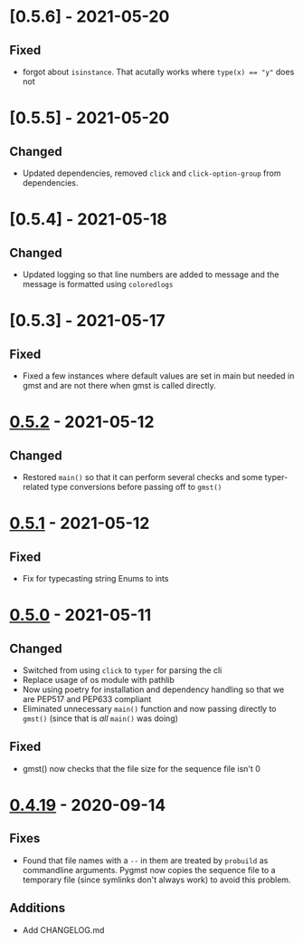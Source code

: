 # [0.5.6] - 2021-05-20

## Fixed
- forgot about `isinstance`.  That acutally works where `type(x) == "y"` does not

# [0.5.5] - 2021-05-20

## Changed
- Updated dependencies, removed `click` and `click-option-group` from dependencies.


# [0.5.4] - 2021-05-18

## Changed
- Updated logging so that line numbers are added to message and the message is formatted using `coloredlogs`


# [0.5.3] - 2021-05-17

## Fixed
- Fixed a few instances where default values are set in main but needed in gmst
  and are not there when gmst is called directly.


# [0.5.2] - 2021-05-12

## Changed
- Restored `main()` so that it can perform several checks and some typer-related
  type conversions before passing off to `gmst()`

# [0.5.1] - 2021-05-12

## Fixed
- Fix for typecasting string Enums to ints


# [0.5.0] - 2021-05-11

## Changed
- Switched from using `click` to `typer` for parsing the cli
- Replace usage of os module with pathlib
- Now using poetry for installation and dependency handling so that we are
  PEP517 and PEP633 compliant
- Eliminated unnecessary `main()` function and now passing directly to `gmst()`
  (since that is *all* `main()` was doing)

## Fixed
- gmst() now checks that the file size for the sequence file isn't 0


# [0.4.19] - 2020-09-14

## Fixes
- Found that file names with a `--` in them are treated by `probuild` as
  commandline arguments.  Pygmst now copies the sequence file to a temporary file
  (since symlinks don't always work) to avoid this problem.

## Additions
* Add CHANGELOG.md

[0.5.2]: https://github.com/milescsmith/pygmst/compare/0.5.1...0.5.2
[0.5.1]: https://github.com/milescsmith/pygmst/compare/0.5.0...0.5.1
[0.5.0]: https://github.com/milescsmith/pygmst/compare/0.4.19...0.5.0
[0.4.19]: https://github.com/milescsmith/pygmst/compare/0.4.18...0.4.19

